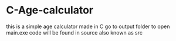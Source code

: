 # C-Age-calculator
this is a simple age calculator made in C
go to output folder to open main.exe
code will be found in source
also known as src
